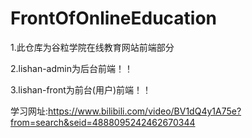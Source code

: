 # FrontOfOnlineEducation

1.此仓库为谷粒学院在线教育网站前端部分

2.lishan-admin为后台前端！！

3.lishan-front为前台(用户)前端！！

学习网址:https://www.bilibili.com/video/BV1dQ4y1A75e?from=search&seid=4888095242462670344
